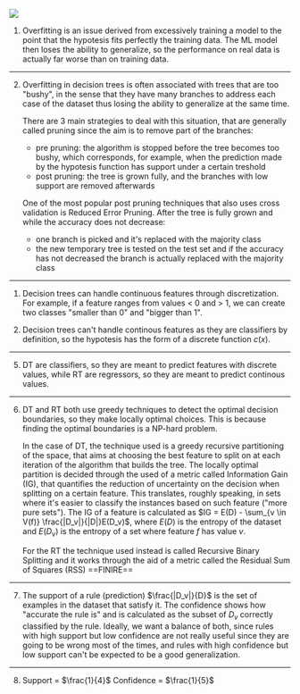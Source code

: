 ![](./static/ML/a2q1.png)

1. Overfitting is an issue derived from excessively training a model to the point that the  hypotesis fits perfectly the training data. The ML model then loses the ability to generalize, so the performance on real data is actually far worse than on training data.

---

2. Overfitting in decision trees is often associated with trees that are too "bushy", in the sense that they have many branches to address each case of the dataset thus losing the ability to generalize at the same time.
    
    There are 3 main strategies to deal with this situation, that are generally called pruning since the aim is to remove part of the branches:
    - pre pruning: the algorithm is stopped before the tree becomes too bushy, which corresponds, for example, when the prediction made by the hypotesis function has support under a certain treshold  
    - post pruning: the tree is grown fully, and the branches with low support are removed afterwards  
    
    One of the most popular post pruning techniques that also uses cross validation is Reduced Error Pruning. After the tree is fully grown and while the accuracy does not decrease:
    - one branch is picked and it's replaced with the majority class
    - the new temporary tree is tested on the test set and if the accuracy has not decreased the branch is actually replaced with the majority class

---

1. Decision trees can handle continuous features through discretization. For example, if a feature ranges from values < 0 and > 1, we can create two classes "smaller than 0" and "bigger than 1".

2. Decision trees can't handle continous features as they are classifiers by definition, so the hypotesis has the form of a discrete function $c(x)$.

---

5. DT are classifiers, so they are meant to predict features with discrete values, while RT are regressors, so they are meant to predict continous values.

---

6. DT and RT both use greedy techniques to detect the optimal decision boundaries, so they make locally optimal choices. This is because finding the optimal boundaries is a NP-hard problem.

    In the case of DT, the technique used is a greedy recursive partitioning of the space, that aims at choosing the best feature to split on at each iteration of the algorithm that builds the tree. The locally optimal partition is decided through the used of a metric called Information Gain (IG), that quantifies the reduction of uncertainty on the decision when splitting on a certain feature. This translates, roughly speaking, in sets where it's easier to classify the instances based on such feature ("more pure sets").
    The IG of a feature is calculated as $IG = E(D) - \sum_{v \in V(f)} \frac{|D_v|}{|D|}E(D_v)$, where $E(D)$ is the entropy of the dataset and $E(D_v)$ is the entropy of a set where feature $f$ has value $v$.

    For the RT the technique used instead is called Recursive Binary Splitting and it works through the aid of a metric called the Residual Sum of Squares (RSS)  ==FINIRE==

---

7. The support of a rule (prediction) $\frac{|D_v|}{D}$ is the set of examples in the dataset that satisfy it. The confidence shows how "accurate the rule is" and is calculated as the subset of $D_v$ correctly classified by the rule. Ideally, we want a balance of both, since rules with high support but low confidence are not really useful since they are going to be wrong most of the times, and rules with high confidence but low support can't be expected to be a good generalization.

--- 

8. Support = $\frac{1}{4}$ Confidence = $\frac{1}{5}$
